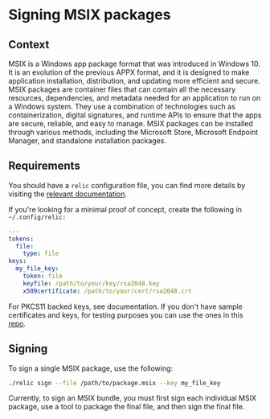 # Signing MSIX packages

## Context

MSIX is a Windows app package format that was introduced in Windows 10. It is an evolution of the previous APPX format, and it is designed to make application installation, distribution, and updating more efficient and secure. MSIX packages are container files that can contain all the necessary resources, dependencies, and metadata needed for an application to run on a Windows system. They use a combination of technologies such as containerization, digital signatures, and runtime APIs to ensure that the apps are secure, reliable, and easy to manage. MSIX packages can be installed through various methods, including the Microsoft Store, Microsoft Endpoint Manager, and standalone installation packages.

## Requirements

You should have a `relic` configuration file, you can find more details by visiting the [relevant documentation](https://github.com/sassoftware/relic/blob/6e27811296dcc5beef771a67d09880f1a1da07e2/doc/relic.yml). 

If you're looking for a minimal proof of concept, create the following in `~/.config/relic:`

```yml
---
tokens:
  file:
    type: file
keys:
  my_file_key:
    token: file
    keyfile: /path/to/your/key/rsa2048.key
    x509certificate: /path/to/your/cert/rsa2048.crt
```

For PKCS11 backed keys, see documentation. If you don't have sample certificates and keys, for testing purposes you can use the ones in this [repo](functest/testkeys). 

## Signing

To sign a single MSIX package, use the following:

```bash
./relic sign --file /path/to/package.msix --key my_file_key
```

Currently, to sign an MSIX bundle, you must first sign each individual MSIX package, use a tool to package the final file, and then sign the final file.


